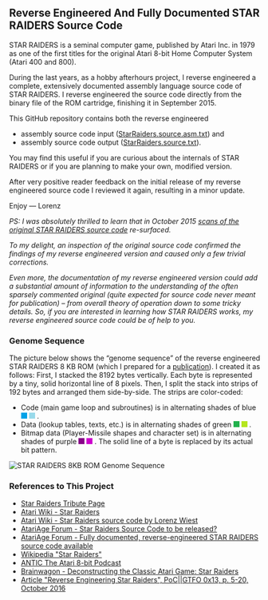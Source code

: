 ## Reverse Engineered And Fully Documented STAR RAIDERS Source Code

STAR RAIDERS is a seminal computer game, published by Atari Inc. in 1979 as one of the first titles for the original Atari 8-bit Home Computer System (Atari 400 and 800).

During the last years, as a hobby afterhours project, I reverse engineered a complete, extensively documented assembly language source code of STAR RAIDERS. I reverse engineered the source code directly from the binary file of the ROM cartridge, finishing it in September 2015. 

This GitHub repository contains both the reverse engineered
* assembly source code input ([StarRaiders.source.asm.txt](StarRaiders.source.asm.txt)) and
* assembly source code output ([StarRaiders.source.txt](StarRaiders.source.txt)).

You may find this useful if you are curious about the internals of STAR RAIDERS or if you are planning to make your own, modified version.

After very positive reader feedback on the initial release of my reverse engineered source code I reviewed it again, resulting in a minor update.

Enjoy &mdash; Lorenz

_PS: I was absolutely thrilled to learn that in October 2015 [scans of the original STAR RAIDERS source code](https://archive.org/details/AtariStarRaidersSourceCode) re-surfaced._

_To my delight, an inspection of the original source code confirmed the findings of my reverse engineered version and caused only a few trivial corrections._

_Even more, the documentation of my reverse engineered version could add a substantial amount of information to the understanding of the often sparsely commented original (quite expected for source code never meant for publication) &ndash; from overall theory of operation down to some tricky details. So, if you are interested in learning how STAR RAIDERS works, my reverse engineered source code could be of help to you._

### Genome Sequence

The picture below shows the &ldquo;genome sequence&rdquo; of the reverse engineered STAR RAIDERS 8 KB ROM (which I prepared for a [publication](https://archive.org/details/pocorgtfo13)). I created it as follows: First, I stacked the 8192 bytes vertically. Each byte is represented by a tiny, solid horizontal line of 8 pixels. Then, I split the stack into strips of 192 bytes and arranged them side-by-side. The strips are color-coded:
* Code (main game loop and subroutines) is in alternating shades of blue <img src="extras/color_blue_dark.png"/> <img src="extras/color_blue_light.png"/> .
* Data (lookup tables, texts, etc.) is in alternating shades of green <img src="extras/color_green_dark.png"/> <img src="extras/color_green_light.png"/> .
* Bitmap data (Player-Missile shapes and character set) is in alternating shades of purple <img src="extras/color_purple_dark.png"/> <img src="extras/color_purple_light.png"/> . The solid line of a byte is replaced by its actual bit pattern.

![](extras/GenomeSequence.png "STAR RAIDERS 8KB ROM Genome Sequence")

### References to This Project

* [Star Raiders Tribute Page](http://www.sonic.net/~nbs/star-raiders/)
* [Atari Wiki - Star Raiders](http://atariwiki.org/wiki/Wiki.jsp?page=Star%20Raiders)
* [Atari Wiki - Star Raiders source code by Lorenz Wiest](http://atariwiki.org/wiki/Wiki.jsp?page=Star%20Raiders%20source%20code%20by%20Lorenz%20Wiest)
* [AtariAge Forum - Star Raiders Source Code to be released?](http://atariage.com/forums/topic/243904-star-raiders-source-code-to-be-released/page-9#entry3422364)
* [AtariAge Forum - Fully documented, reverse-engineered STAR RAIDERS source code available](http://atariage.com/forums/topic/251001-fully-documented-reverse-engineered-star-raiders-source-code-available/)
* [Wikipedia "Star Raiders"](https://en.wikipedia.org/wiki/Star_Raiders#Source_code)
* [ANTIC The Atari 8-bit Podcast](http://ataripodcast.libsyn.com/webpage/2016/02/21)
* [Brainwagon - Deconstructing the Classic Atari Game: Star Raiders](http://brainwagon.org/2013/11/17/deconstructing-the-classic-atari-game-star-raiders/)
* [Article "Reverse Engineering Star Raiders", PoC||GTFO 0x13, p. 5-20, October 2016](https://archive.org/details/pocorgtfo13)
